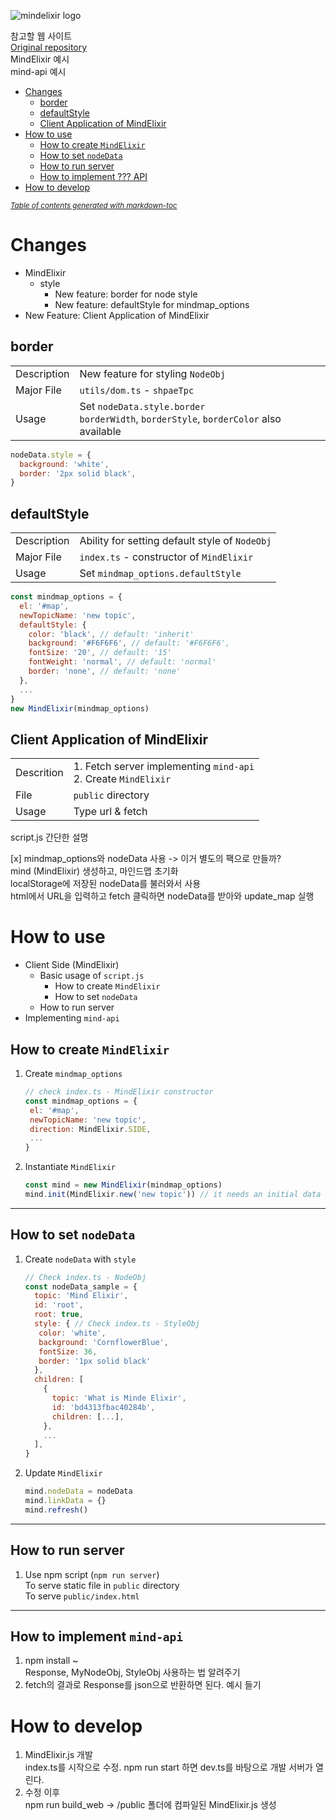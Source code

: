 ![mindelixir logo](https://raw.githubusercontent.com/ssshooter/mind-elixir-core/master/images/logo.png)

참고할 웹 사이트\
[Original repository](https://github.com/ssshooter/mind-elixir-core)\
MindElixir 예시\
mind-api 예시

- [Changes](#changes)
  - [border](#border)
  - [defaultStyle](#defaultstyle)
  - [Client Application of MindElixir](#client-application-of-mindelixir)
- [How to use](#how-to-use)
  - [How to create `MindElixir`](#how-to-create--mindelixir-)
  - [How to set `nodeData`](#how-to-set--nodedata-)
  - [How to run server](#how-to-run-server)
  - [How to implement ??? API](#how-to-implement-----api)
- [How to develop](#how-to-develop)

<small><i><a href='http://ecotrust-canada.github.io/markdown-toc/'>Table of contents generated with markdown-toc</a></i></small>

# Changes

- MindElixir
  - style
    - New feature: border for node style
    - New feature: defaultStyle for mindmap_options
- New Feature: Client Application of MindElixir

## border

|             |                                                                                           |
| ----------- | ----------------------------------------------------------------------------------------- |
| Description | New feature for styling `NodeObj`                                                         |
| Major File  | `utils/dom.ts` - `shpaeTpc`                                                               |
| Usage       | Set `nodeData.style.border`<br>`borderWidth`, `borderStyle`, `borderColor` also available |

```js
nodeData.style = {
  background: 'white',
  border: '2px solid black',
}
```

## defaultStyle

|             |                                                |
| ----------- | ---------------------------------------------- |
| Description | Ability for setting default style of `NodeObj` |
| Major File  | `index.ts` - constructor of `MindElixir`       |
| Usage       | Set `mindmap_options.defaultStyle`             |

```js
const mindmap_options = {
  el: '#map',
  newTopicName: 'new topic',
  defaultStyle: {
    color: 'black', // default: 'inherit'
    background: '#F6F6F6', // default: '#F6F6F6',
    fontSize: '20', // default: '15'
    fontWeight: 'normal', // default: 'normal'
    border: 'none', // default: 'none'
  },
  ...
}
new MindElixir(mindmap_options)
```

## Client Application of MindElixir

|            |                                                               |
| ---------- | ------------------------------------------------------------- |
| Descrition | 1. Fetch server implementing `mind-api`<br>2. Create `MindElixir` |
| File       | `public` directory                                            |
| Usage      | Type url & fetch                                              |

script.js 간단한 설명

[x] mindmap_options와 nodeData 사용 -> 이거 별도의 팩으로 만들까?\
mind (MindElixir) 생성하고, 마인드맵 초기화\
localStorage에 저장된 nodeData를 불러와서 사용\
html에서 URL을 입력하고 fetch 클릭하면 nodeData를 받아와 update_map 실행

# How to use

- Client Side (MindElixir)
  - Basic usage of `script.js`
    - How to create `MindElixir`
    - How to set `nodeData`
  - How to run server
- Implementing `mind-api`

## How to create `MindElixir`

1. Create `mindmap_options`
   ```js
   // check index.ts - MindElixir constructor
   const mindmap_options = {
    el: '#map',
    newTopicName: 'new topic',
    direction: MindElixir.SIDE,
    ...
   }
   ```
1. Instantiate `MindElixir`
   ```js
   const mind = new MindElixir(mindmap_options)
   mind.init(MindElixir.new('new topic')) // it needs an initial data
   ```

---

## How to set `nodeData`

1. Create `nodeData` with `style`
   ```js
   // Check index.ts - NodeObj
   const nodeData_sample = {
     topic: 'Mind Elixir',
     id: 'root',
     root: true,
     style: { // Check index.ts - StyleObj
      color: 'white',
      background: 'CornflowerBlue',
      fontSize: 36,
      border: '1px solid black'
     },
     children: [
       {
         topic: 'What is Minde Elixir',
         id: 'bd4313fbac40284b',
         children: [...],
       },
       ...
     ],
   }
   ```
2. Update `MindElixir`
   ```js
   mind.nodeData = nodeData
   mind.linkData = {}
   mind.refresh()
   ```

---

## How to run server

1. Use npm script (`npm run server`)\
   To serve static file in `public` directory\
   To serve `public/index.html`

---

## How to implement `mind-api`

1. npm install ~\
   Response, MyNodeObj, StyleObj 사용하는 법 알려주기
2. fetch의 결과로 Response를 json으로 반환하면 된다.
   예시 들기

# How to develop

1. MindElixir.js 개발\
   index.ts를 시작으로 수정. npm run start 하면 dev.ts를 바탕으로 개발 서버가 열린다.
2. 수정 이후\
   npm run build_web -> /public 폴더에 컴파일된 MindElixir.js 생성
